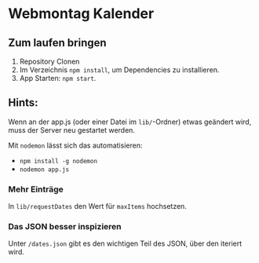 # Webmontag Kalender

## Zum laufen bringen

1. Repository Clonen
2. Im Verzeichnis `npm install`, um Dependencies zu installieren.
3. App Starten: `npm start`.


## Hints:

Wenn an der app.js (oder einer Datei im `lib/`-Ordner) etwas geändert wird, muss
der Server neu gestartet werden.

Mit `nodemon` lässt sich das automatisieren:

- `npm install -g nodemon`
- `nodemon app.js`

### Mehr Einträge

In `lib/requestDates` den Wert für `maxItems` hochsetzen.

### Das JSON besser inspizieren

Unter `/dates.json` gibt es den wichtigen Teil des JSON, über den iteriert wird.
